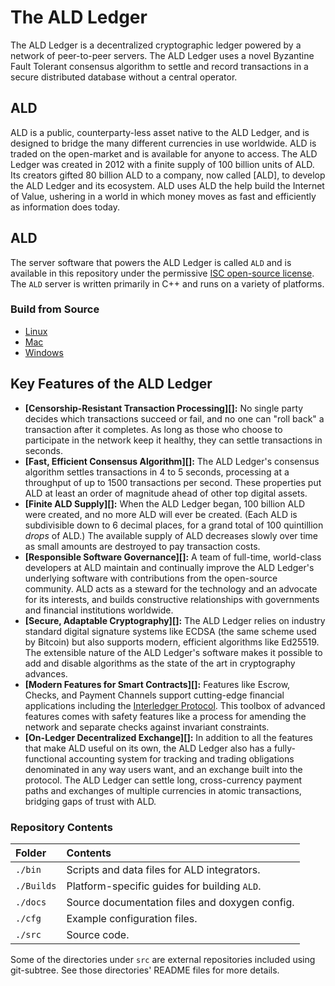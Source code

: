 # The ALD Ledger

The ALD Ledger is a decentralized cryptographic ledger powered by a network of peer-to-peer servers. The ALD Ledger uses a novel Byzantine Fault Tolerant consensus algorithm to settle and record transactions in a secure distributed database without a central operator.

## ALD
ALD is a public, counterparty-less asset native to the ALD Ledger, and is designed to bridge the many different currencies in use worldwide. ALD is traded on the open-market and is available for anyone to access. The ALD Ledger was created in 2012 with a finite supply of 100 billion units of ALD. Its creators gifted 80 billion ALD to a company, now called [ALD], to develop the ALD Ledger and its ecosystem.  ALD uses ALD the help build the Internet of Value, ushering in a world in which money moves as fast and efficiently as information does today.

## ALD
The server software that powers the ALD Ledger is called `ALD` and is available in this repository under the permissive [ISC open-source license](LICENSE). The `ALD` server is written primarily in C++ and runs on a variety of platforms.

### Build from Source

* [Linux](Builds/linux/README.md)
* [Mac](Builds/macos/README.md)
* [Windows](Builds/VisualStudio2017/README.md)

## Key Features of the ALD Ledger

- **[Censorship-Resistant Transaction Processing][]:** No single party decides which transactions succeed or fail, and no one can "roll back" a transaction after it completes. As long as those who choose to participate in the network keep it healthy, they can settle transactions in seconds.
- **[Fast, Efficient Consensus Algorithm][]:** The ALD Ledger's consensus algorithm settles transactions in 4 to 5 seconds, processing at a throughput of up to 1500 transactions per second. These properties put ALD at least an order of magnitude ahead of other top digital assets.
- **[Finite ALD Supply][]:** When the ALD Ledger began, 100 billion ALD were created, and no more ALD will ever be created. (Each ALD is subdivisible down to 6 decimal places, for a grand total of 100 quintillion _drops_ of ALD.) The available supply of ALD decreases slowly over time as small amounts are destroyed to pay transaction costs.
- **[Responsible Software Governance][]:** A team of full-time, world-class developers at ALD maintain and continually improve the ALD Ledger's underlying software with contributions from the open-source community. ALD acts as a steward for the technology and an advocate for its interests, and builds constructive relationships with governments and financial institutions worldwide.
- **[Secure, Adaptable Cryptography][]:** The ALD Ledger relies on industry standard digital signature systems like ECDSA (the same scheme used by Bitcoin) but also supports modern, efficient algorithms like Ed25519. The extensible nature of the ALD Ledger's software makes it possible to add and disable algorithms as the state of the art in cryptography advances.
- **[Modern Features for Smart Contracts][]:** Features like Escrow, Checks, and Payment Channels support cutting-edge financial applications including the [Interledger Protocol](https://interledger.org/). This toolbox of advanced features comes with safety features like a process for amending the network and separate checks against invariant constraints.
- **[On-Ledger Decentralized Exchange][]:** In addition to all the features that make ALD useful on its own, the ALD Ledger also has a fully-functional accounting system for tracking and trading obligations denominated in any way users want, and an exchange built into the protocol. The ALD Ledger can settle long, cross-currency payment paths and exchanges of multiple currencies in atomic transactions, bridging gaps of trust with ALD.

### Repository Contents

| Folder     | Contents                                         |
|:-----------|:-------------------------------------------------|
| `./bin`    | Scripts and data files for ALD integrators.   |
| `./Builds` | Platform-specific guides for building `ALD`. |
| `./docs`   | Source documentation files and doxygen config.   |
| `./cfg`    | Example configuration files.                     |
| `./src`    | Source code.                                     |

Some of the directories under `src` are external repositories included using
git-subtree. See those directories' README files for more details.
